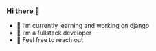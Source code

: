 ### Hi there 👋



- 🔭 I’m currently learning and  working on django
- 🤔 I’m a fullstack developer
- 💬 Feel free to reach out


